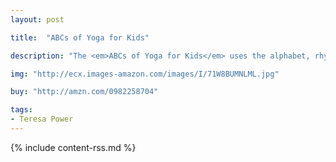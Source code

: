 ```yaml
---
layout: post

title:  "ABCs of Yoga for Kids"

description: "The <em>ABCs of Yoga for Kids</em> uses the alphabet, rhyming vignettes, and colorful illustrations to introduce children to yoga in a kid-friendly way. Each of the 56 different poses featured in the book delightfully promote flexibility, strength, and coordination while encouraging children to incorporate healthy activity into their daily lives."

img: "http://ecx.images-amazon.com/images/I/71W8BUMNLML.jpg"

buy: "http://amzn.com/0982258704"

tags:
- Teresa Power
---
```


{% include content-rss.md %}